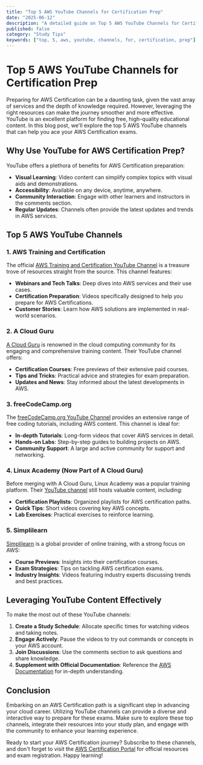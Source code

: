 ```yaml
---
title: "Top 5 AWS YouTube Channels for Certification Prep"
date: "2025-06-12"
description: "A detailed guide on Top 5 AWS YouTube Channels for Certification Prep"
published: false
category: "Study Tips"
keywords: ["top, 5, aws, youtube, channels, for, certification, prep"]
---
```


# Top 5 AWS YouTube Channels for Certification Prep

Preparing for AWS Certification can be a daunting task, given the vast array of services and the depth of knowledge required. However, leveraging the right resources can make the journey smoother and more effective. YouTube is an excellent platform for finding free, high-quality educational content. In this blog post, we'll explore the top 5 AWS YouTube channels that can help you ace your AWS Certification exams.

## Why Use YouTube for AWS Certification Prep?

YouTube offers a plethora of benefits for AWS Certification preparation:

- **Visual Learning**: Video content can simplify complex topics with visual aids and demonstrations.
- **Accessibility**: Available on any device, anytime, anywhere.
- **Community Interaction**: Engage with other learners and instructors in the comments section.
- **Regular Updates**: Channels often provide the latest updates and trends in AWS services.

## Top 5 AWS YouTube Channels

### 1. AWS Training and Certification

The official [AWS Training and Certification YouTube Channel](https://www.youtube.com/channel/UCd6MoB9NC6uYN2grvUNT-Zg) is a treasure trove of resources straight from the source. This channel features:

- **Webinars and Tech Talks**: Deep dives into AWS services and their use cases.
- **Certification Preparation**: Videos specifically designed to help you prepare for AWS Certifications.
- **Customer Stories**: Learn how AWS solutions are implemented in real-world scenarios.

### 2. A Cloud Guru

[A Cloud Guru](https://www.youtube.com/c/ACloudGuru) is renowned in the cloud computing community for its engaging and comprehensive training content. Their YouTube channel offers:

- **Certification Courses**: Free previews of their extensive paid courses.
- **Tips and Tricks**: Practical advice and strategies for exam preparation.
- **Updates and News**: Stay informed about the latest developments in AWS.

### 3. freeCodeCamp.org

The [freeCodeCamp.org YouTube Channel](https://www.youtube.com/c/Freecodecamp) provides an extensive range of free coding tutorials, including AWS content. This channel is ideal for:

- **In-depth Tutorials**: Long-form videos that cover AWS services in detail.
- **Hands-on Labs**: Step-by-step guides to building projects on AWS.
- **Community Support**: A large and active community for support and networking.

### 4. Linux Academy (Now Part of A Cloud Guru)

Before merging with A Cloud Guru, Linux Academy was a popular training platform. Their [YouTube channel](https://www.youtube.com/user/LinuxAcademyCOM) still hosts valuable content, including:

- **Certification Playlists**: Organized playlists for AWS certification paths.
- **Quick Tips**: Short videos covering key AWS concepts.
- **Lab Exercises**: Practical exercises to reinforce learning.

### 5. Simplilearn

[Simplilearn](https://www.youtube.com/user/Simplilearn) is a global provider of online training, with a strong focus on AWS:

- **Course Previews**: Insights into their certification courses.
- **Exam Strategies**: Tips on tackling AWS certification exams.
- **Industry Insights**: Videos featuring industry experts discussing trends and best practices.

## Leveraging YouTube Content Effectively

To make the most out of these YouTube channels:

1. **Create a Study Schedule**: Allocate specific times for watching videos and taking notes.
2. **Engage Actively**: Pause the videos to try out commands or concepts in your AWS account.
3. **Join Discussions**: Use the comments section to ask questions and share knowledge.
4. **Supplement with Official Documentation**: Reference the [AWS Documentation](https://aws.amazon.com/documentation/) for in-depth understanding.

## Conclusion

Embarking on an AWS Certification path is a significant step in advancing your cloud career. Utilizing YouTube channels can provide a diverse and interactive way to prepare for these exams. Make sure to explore these top channels, integrate their resources into your study plan, and engage with the community to enhance your learning experience.

Ready to start your AWS Certification journey? Subscribe to these channels, and don't forget to visit the [AWS Certification Portal](https://aws.amazon.com/certification/) for official resources and exam registration. Happy learning!